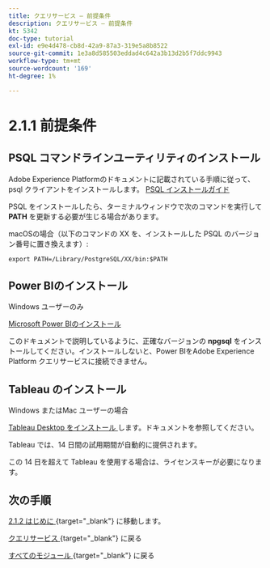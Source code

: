 ```yaml
---
title: クエリサービス – 前提条件
description: クエリサービス – 前提条件
kt: 5342
doc-type: tutorial
exl-id: e9e4d478-cb8d-42a9-87a3-319e5a8b8522
source-git-commit: 1e3a8d585503eddad4c642a3b13d2b5f7ddc9943
workflow-type: tm+mt
source-wordcount: '169'
ht-degree: 1%

---
```


# 2.1.1 前提条件

## PSQL コマンドラインユーティリティのインストール

Adobe Experience Platformのドキュメントに記載されている手順に従って、psql クライアントをインストールします。
[PSQL インストールガイド ](https://experienceleague.adobe.com/docs/experience-platform/query/clients/psql.html)

PSQL をインストールしたら、ターミナルウィンドウで次のコマンドを実行して **PATH** を更新する必要が生じる場合があります。

macOSの場合（以下のコマンドの XX を、インストールした PSQL のバージョン番号に置き換えます）:

`export PATH=/Library/PostgreSQL/XX/bin:$PATH`

## Power BIのインストール

Windows ユーザーのみ

[Microsoft Power BIのインストール ](https://experienceleague.adobe.com/docs/experience-platform/query/clients/power-bi.html)

このドキュメントで説明しているように、正確なバージョンの **npgsql** をインストールしてください。インストールしないと、Power BIをAdobe Experience Platform クエリサービスに接続できません。

## Tableau のインストール

Windows またはMac ユーザーの場合

[Tableau Desktop をインストール ](https://experienceleague.adobe.com/docs/experience-platform/query/clients/tableau.html) します。ドキュメントを参照してください。

Tableau では、14 日間の試用期間が自動的に提供されます。

この 14 日を超えて Tableau を使用する場合は、ライセンスキーが必要になります。

## 次の手順

[2.1.2 はじめに ](./ex2.md){target="_blank"} に移動します。

[ クエリサービス ](./query-service.md){target="_blank"} に戻る

[ すべてのモジュール ](./../../../../overview.md){target="_blank"} に戻る
